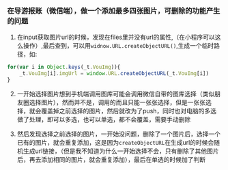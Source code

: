### 在导游报账（微信端），做一个添加最多四张图片，可删除的功能产生的问题

1. 在input获取图片url的时候，发现在files里并没有url的属性,（在小程序可以这么操作）,最后查到，可以用`widnow.URL.createObjectURL()`,生成一个临时路径，如:
```js
for(var i in Object.keys(_t.VouImg)){
    _t.VouImg[i].imgUrl = window.URL.createObjectURL(_t.VouImg[i])
}
```

2. 一开始选择图片想到手机端调用图库可能会调用微信自带的图库选择（类似朋友圈选择图片），然而并不是，调用的而且只能一张张选择，但是一张张选择，就会覆盖掉之前选择的图片，然后就改为了push，同时也对电脑的多选做了处理，即可以多选，也可以单选，都不会覆盖，需要手动删除

3. 然后发现选择之前选择的图片，一开始没问题，删除了一个图片后，选择一个已有的图片，就会重复添加，这是因为`createObjectURL`在生成url的时候会随机生成url链接，（但是我不知道为什么一开始选择不会，只有删除了其他图片后，再去添加相同的图片，就会重复添加），最后在单选的时候加了判断
